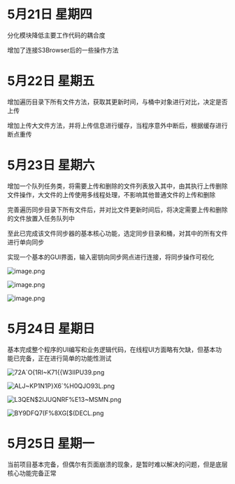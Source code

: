 # 5月21日 星期四 

分化模块降低主要工作代码的耦合度

增加了连接S3Browser后的一些操作方法

# 5月22日 星期五

增加遍历目录下所有文件方法，获取其更新时间，与桶中对象进行对比，决定是否上传

增加上传大文件方法，并将上传信息进行缓存，当程序意外中断后，根据缓存进行断点重传

# 5月23日 星期六

增加一个队列任务类，将需要上传和删除的文件列表放入其中，由其执行上传删除文件操作，大文件的上传使用多线程处理，不影响其他普通文件的上传和删除

完善遍历同步目录下所有文件后，并对比文件更新时间后，将决定需要上传和删除的文件放置入任务队列中

至此已完成该文件同步器的基本核心功能，选定同步目录和桶，对其中的所有文件进行单向同步

实现一个基本的GUI界面，输入密钥向同步网点进行连接，将同步操作可视化

![image.png](https://upload-images.jianshu.io/upload_images/17501422-d89be964136dab7a.png?imageMogr2/auto-orient/strip%7CimageView2/2/w/1240)

![image.png](https://upload-images.jianshu.io/upload_images/17501422-531e0170363bad24.png?imageMogr2/auto-orient/strip%7CimageView2/2/w/1240)

![image.png](https://upload-images.jianshu.io/upload_images/17501422-c4a398671ba564b8.png?imageMogr2/auto-orient/strip%7CimageView2/2/w/1240)



# 5月24日 星期日

基本完成整个程序的UI编写和业务逻辑代码，在线程UI方面略有欠缺，但基本功能已完备，正在进行简单的功能性测试


![72A`O{1RI~K71{{W3IIPU39.png](https://upload-images.jianshu.io/upload_images/17501422-f844cc42ed2e2600.png?imageMogr2/auto-orient/strip%7CimageView2/2/w/1240)

![ALJ~KP1N1P}X6`%H0QJO93L.png](https://upload-images.jianshu.io/upload_images/17501422-3155277496e870e6.png?imageMogr2/auto-orient/strip%7CimageView2/2/w/1240)

![L3QEN$2IJUQNRF%E13~MSMN.png](https://upload-images.jianshu.io/upload_images/17501422-7589e112407d999e.png?imageMogr2/auto-orient/strip%7CimageView2/2/w/1240)

![BY9DFQ7(F%`8XG[$(DEC`L.png](https://upload-images.jianshu.io/upload_images/17501422-761da4334a0db6b1.png?imageMogr2/auto-orient/strip%7CimageView2/2/w/1240)



# 5月25日 星期一

当前项目基本完备，但偶尔有页面崩溃的现象，是暂时难以解决的问题，但是底层核心功能完备正常